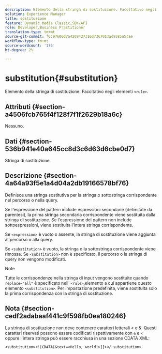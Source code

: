 ```yaml
---
description: Elemento della stringa di sostituzione. Facoltativo negli elementi <rule> .
solution: Experience Manager
title: sostituzione
feature: Dynamic Media Classic,SDK/API
role: Developer,Business Practitioner
translation-type: tm+mt
source-git-commit: f6c97606d7a4209427316d7367013ad9585a5cae
workflow-type: tm+mt
source-wordcount: '176'
ht-degree: 2%

---
```



# substitution{#substitution}

Elemento della stringa di sostituzione. Facoltativo negli elementi `<rule>`.

## Attributi {#section-a4506fcb765f4f128f7f1f2629b18a6c}

Nessuno.

## Dati {#section-536b941e40a645cc8d3c6d63d6cbe0d7}

Stringa di sostituzione.

## Descrizione {#section-4a64a93f5e1a4d04a2db19166578bf76}

Definisce una stringa sostitutiva per la stringa o sottostringa corrispondente nel percorso o nella query.

Se l&#39;espressione del pattern include espressioni secondarie (delimitate da parentesi), la prima stringa secondaria corrispondente viene sostituita dalla stringa di sostituzione. Se l&#39;espressione del pattern non include sottoespressioni, viene sostituita l&#39;intera stringa corrispondente.

Se `<expression>` è vuoto o assente, la stringa di sostituzione viene aggiunta al percorso o alla query.

Se `<substitution>` è vuoto, la stringa o la sottostringa corrispondente viene rimossa. Se `<substitution>` non è specificato, il percorso o la stringa di query non vengono modificati.

>[!NOTE]
>
>Tutte le corrispondenze nella stringa di input vengono sostituite quando `replace="all"` è specificato nell’ `<rule>`,elemento a cui appartiene questo elemento `<substitution>`. Per impostazione predefinita, viene sostituita solo la prima corrispondenza con la stringa di sostituzione.

## Nota {#section-cedf2adabaaf441c9f598fb0ea180246}

La stringa di sostituzione non deve contenere caratteri letterali &lt; e &amp;. Questi caratteri riservati possono essere codificati rispettivamente con `&` e `<` oppure l&#39;intera stringa può essere racchiusa in una sezione CDATA XML:

`<substitution><![CDATA[&text=<Hello, world!>]]></ substitution>`
